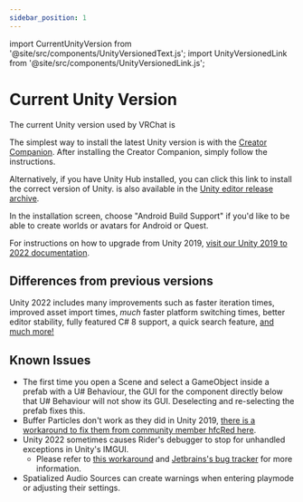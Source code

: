 ```yaml
---
sidebar_position: 1
---
```

import CurrentUnityVersion from '@site/src/components/UnityVersionedText.js';
import UnityVersionedLink from '@site/src/components/UnityVersionedLink.js';

# Current Unity Version

The current Unity version used by VRChat is <UnityVersionedLink versionKey="patch" url="https://unity.com/releases/editor/whats-new/<VERSION>"><CurrentUnityVersion/></UnityVersionedLink>

The simplest way to install the latest Unity version is with the [Creator Companion](https://vcc.docs.vrchat.com/#download-it). After installing the Creator Companion, simply follow the instructions. 

Alternatively, if you have Unity Hub installed, you can <UnityVersionedLink url="unityhub://<VERSION>">click this link</UnityVersionedLink> to install the correct version of Unity. <CurrentUnityVersion/> is also available in the [Unity editor release archive](https://unity.com/releases/editor/archive).

In the installation screen, choose "Android Build Support" if you'd like to be able to create worlds or avatars for Android or Quest.

For instructions on how to upgrade from Unity 2019, [visit our Unity 2019 to 2022 documentation](/sdk/upgrade/unity-2022).

## Differences from previous versions

Unity 2022 includes many improvements such as faster iteration times, improved asset import times, *much* faster platform switching times, better editor stability, fully featured C# 8 support, a quick search feature, [and much more!](https://unity.com/releases/lts)


## Known Issues

* The first time you open a Scene and select a GameObject inside a prefab with a U# Behaviour, the GUI for the component directly below that U# Behaviour will not show its GUI. Deselecting and re-selecting the prefab fixes this.
* Buffer Particles don't work as they did in Unity 2019, [there is a workaround to fix them from community member hfcRed here](https://x.com/hfcRedddd/status/1696915379090604179).
* Unity 2022 sometimes causes Rider's debugger to stop for unhandled exceptions in Unity's IMGUI.
    * Please refer to [this workaround](https://forum.unity.com/threads/rider-debugger-breaks-on-unhandled-exception.1135879/#post-7305256) and [Jetbrains's bug tracker](https://youtrack.jetbrains.com/issue/RIDER-64944) for more information.
* Spatialized Audio Sources can create warnings when entering playmode or adjusting their settings.